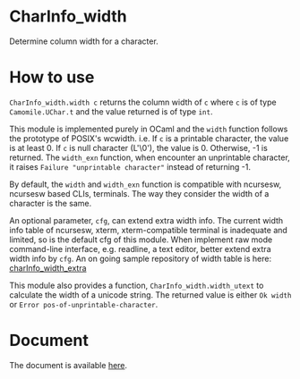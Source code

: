 # CharInfo\_width

Determine column width for a character.

# How to use

`CharInfo_width.width c` returns the column width of `c` where `c` is of type `Camomile.UChar.t` and the value returned is of type `int`.

This module is implemented purely in OCaml and the `width` function follows the prototype of POSIX's wcwidth. i.e. If `c` is a printable character, the value is at least 0. If `c` is null character (L'\0'), the value is 0. Otherwise, -1 is returned. The `width_exn` function, when encounter an unprintable character, it raises `Failure "unprintable character"` instead of returning -1.

By default, the `width` and `width_exn` function is compatible with ncursesw, ncursesw based CLIs, terminals. The way they consider the width of a character is the same.

An optional parameter, `cfg`, can extend extra width info. The current width info table of ncursesw, xterm, xterm-compatible terminal is inadequate and limited, so is the default cfg of this module. When implement raw mode command-line interface, e.g. readline, a text editor, better extend extra width info by `cfg`. An on going sample repository of width table is here: [charInfo\_width\_extra](https://bitbucket.org/zandoye/charinfo_width_extra)

This module also provides a function, `CharInfo_width.width_utext` to calculate the width of a unicode string. The returned value is either `Ok width` or `Error pos-of-unprintable-character`.


# Document

The document is available [here](https://zandoye.bitbucket.io/doc/_html/charInfo_width/).

